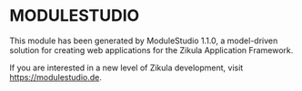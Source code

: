 # MODULESTUDIO

This module has been generated by ModuleStudio 1.1.0, a model-driven solution
for creating web applications for the Zikula Application Framework.

If you are interested in a new level of Zikula development, visit https://modulestudio.de.
